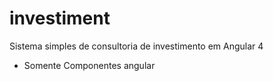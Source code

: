 # investiment

 Sistema simples de consultoria de investimento em Angular 4

   - Somente Componentes angular
